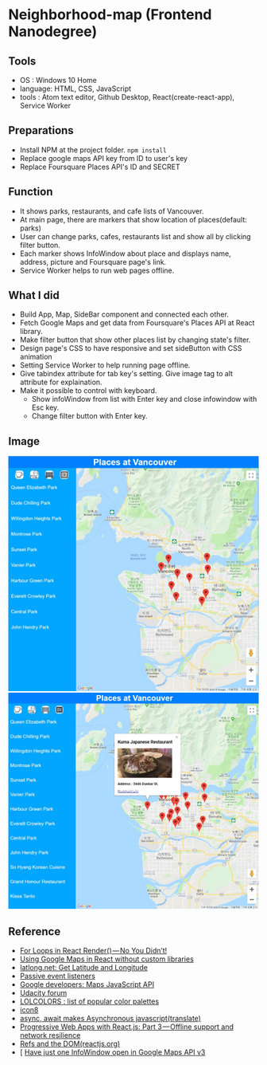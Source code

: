 # Neighborhood-map (Frontend Nanodegree)
## Tools
- OS : Windows 10 Home
- language: HTML, CSS, JavaScript
- tools : Atom text editor, Github Desktop, React(create-react-app), Service Worker

## Preparations
- Install NPM at the project folder. `npm install`
- Replace google maps API key from ID to user's key
- Replace Foursquare Places API's ID and SECRET

## Function
- It shows parks, restaurants, and cafe lists of Vancouver.
- At main page, there are markers that show location of places(default: parks)
- User can change parks, cafes, restaurants list and show all by clicking filter button.
- Each marker shows InfoWindow about place and displays name, address, picture and Foursquare page's link.
- Service Worker helps to run web pages offline.

## What I did
- Build App, Map, SideBar component and connected each other.
- Fetch Google Maps and get data from Foursquare's Places API at React library.
- Make filter button that show other places list by changing state's filter.
- Design page's CSS to have responsive and set sideButton with CSS animation
- Setting Service Worker to help running page offline.
- Give tabindex attribute for tab key's setting. Give image tag to alt attribute for explaination.
- Make it possible to control with keyboard.
  - Show infoWindow from list with Enter key and close infowindow with Esc key.
  - Change filter button with Enter key.

## Image
![image01](https://github.com/chinsanchung/frontend-neighborhood-map/blob/master/image/neighbor01.jpg)
![image02](https://github.com/chinsanchung/frontend-neighborhood-map/blob/master/image/neighbor02.jpg)
## Reference
- [For Loops in React Render() — No You Didn’t!](https://blog.cloudboost.io/for-loops-in-react-render-no-you-didnt-6c9f4aa73778)
- [Using Google Maps in React without custom libraries](http://cuneyt.aliustaoglu.biz/en/using-google-maps-in-react-without-custom-libraries/)
- [latlong.net: Get Latitude and Longitude](https://www.latlong.net/)
- [Passive event listeners](https://github.com/WICG/EventListenerOptions/blob/gh-pages/explainer.md)
- [Google developers: Maps JavaScript API](https://developers.google.com/maps/documentation/javascript/tutorial)
- [Udacity forum](https://discussions.udacity.com/)
- [LOLCOLORS : list of popular color palettes](https://www.webdesignrankings.com/resources/lolcolors/)
- [icon8](https://icons8.com/)
- [async, await makes Asynchronous javascript(translate)](https://blueshw.github.io/2018/02/27/async-await/)
- [Progressive Web Apps with React.js: Part 3 — Offline support and network resilience](https://medium.com/@addyosmani/progressive-web-apps-with-react-js-part-3-offline-support-and-network-resilience-c84db889162c)
- [Refs and the DOM(reactjs.org)](https://reactjs.org/docs/refs-and-the-dom.html)
- [
[Have just one InfoWindow open in Google Maps API v3](https://code.i-harness.com/en/q/1c9e8c)
